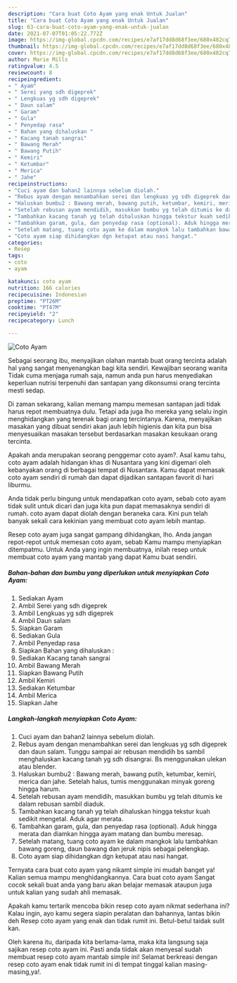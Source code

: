 ```yaml
---
description: "Cara buat Coto Ayam yang enak Untuk Jualan"
title: "Cara buat Coto Ayam yang enak Untuk Jualan"
slug: 63-cara-buat-coto-ayam-yang-enak-untuk-jualan
date: 2021-07-07T01:05:22.772Z
image: https://img-global.cpcdn.com/recipes/e7af17dd8d68f3ee/680x482cq70/coto-ayam-foto-resep-utama.jpg
thumbnail: https://img-global.cpcdn.com/recipes/e7af17dd8d68f3ee/680x482cq70/coto-ayam-foto-resep-utama.jpg
cover: https://img-global.cpcdn.com/recipes/e7af17dd8d68f3ee/680x482cq70/coto-ayam-foto-resep-utama.jpg
author: Marie Mills
ratingvalue: 4.5
reviewcount: 8
recipeingredient:
- " Ayam"
- " Serei yang sdh digeprek"
- " Lengkuas yg sdh digeprek"
- " Daun salam"
- " Garam"
- " Gula"
- " Penyedap rasa"
- " Bahan yang dihaluskan "
- " Kacang tanah sangrai"
- " Bawang Merah"
- " Bawang Putih"
- " Kemiri"
- " Ketumbar"
- " Merica"
- " Jahe"
recipeinstructions:
- "Cuci ayam dan bahan2 lainnya sebelum diolah."
- "Rebus ayam dengan menambahkan serei dan lengkuas yg sdh digeprek dan daun salam. Tunggu sampai air rebusan mendidih bs sambil menghaluskan kacang tanah yg sdh disangrai. Bs menggunakan ulekan atau blender."
- "Haluskan bumbu2 : Bawang merah, bawang putih, ketumbar, kemiri, merica dan jahe. Setelah halus, tumis menggunakan minyak goreng hingga harum."
- "Setelah rebusan ayam mendidih, masukkan bumbu yg telah ditumis ke dalam rebusan sambil diaduk."
- "Tambahkan kacang tanah yg telah dihaluskan hingga tekstur kuah sedikit mengetal. Aduk agar merata."
- "Tambahkan garam, gula, dan penyedap rasa (optional). Aduk hingga merata dan diamkan hingga ayam matang dan bumbu meresap."
- "Setelah matang, tuang coto ayam ke dalam mangkok lalu tambahkan bawang goreng, daun bawang dan jeruk nipis sebagai pelengkap."
- "Coto ayam siap dihidangkan dgn ketupat atau nasi hangat."
categories:
- Resep
tags:
- coto
- ayam

katakunci: coto ayam 
nutrition: 166 calories
recipecuisine: Indonesian
preptime: "PT26M"
cooktime: "PT47M"
recipeyield: "2"
recipecategory: Lunch

---
```



![Coto Ayam](https://img-global.cpcdn.com/recipes/e7af17dd8d68f3ee/680x482cq70/coto-ayam-foto-resep-utama.jpg)

Sebagai seorang ibu, menyajikan olahan mantab buat orang tercinta adalah hal yang sangat menyenangkan bagi kita sendiri. Kewajiban seorang  wanita Tidak cuma menjaga rumah saja, namun anda pun harus menyediakan keperluan nutrisi terpenuhi dan santapan yang dikonsumsi orang tercinta mesti sedap.

Di zaman  sekarang, kalian memang mampu memesan santapan jadi tidak harus repot membuatnya dulu. Tetapi ada juga lho mereka yang selalu ingin menghidangkan yang terenak bagi orang tercintanya. Karena, menyajikan masakan yang dibuat sendiri akan jauh lebih higienis dan kita pun bisa menyesuaikan masakan tersebut berdasarkan masakan kesukaan orang tercinta. 



Apakah anda merupakan seorang penggemar coto ayam?. Asal kamu tahu, coto ayam adalah hidangan khas di Nusantara yang kini digemari oleh kebanyakan orang di berbagai tempat di Nusantara. Kamu dapat memasak coto ayam sendiri di rumah dan dapat dijadikan santapan favorit di hari liburmu.

Anda tidak perlu bingung untuk mendapatkan coto ayam, sebab coto ayam tidak sulit untuk dicari dan juga kita pun dapat memasaknya sendiri di rumah. coto ayam dapat diolah dengan beraneka cara. Kini pun telah banyak sekali cara kekinian yang membuat coto ayam lebih mantap.

Resep coto ayam juga sangat gampang dihidangkan, lho. Anda jangan repot-repot untuk memesan coto ayam, sebab Kamu mampu menyiapkan ditempatmu. Untuk Anda yang ingin membuatnya, inilah resep untuk membuat coto ayam yang mantab yang dapat Kamu buat sendiri.

<!--inarticleads1-->

##### Bahan-bahan dan bumbu yang diperlukan untuk menyiapkan Coto Ayam:

1. Sediakan  Ayam
1. Ambil  Serei yang sdh digeprek
1. Ambil  Lengkuas yg sdh digeprek
1. Ambil  Daun salam
1. Siapkan  Garam
1. Sediakan  Gula
1. Ambil  Penyedap rasa
1. Siapkan  Bahan yang dihaluskan :
1. Sediakan  Kacang tanah sangrai
1. Ambil  Bawang Merah
1. Siapkan  Bawang Putih
1. Ambil  Kemiri
1. Sediakan  Ketumbar
1. Ambil  Merica
1. Siapkan  Jahe




<!--inarticleads2-->

##### Langkah-langkah menyiapkan Coto Ayam:

1. Cuci ayam dan bahan2 lainnya sebelum diolah.
1. Rebus ayam dengan menambahkan serei dan lengkuas yg sdh digeprek dan daun salam. Tunggu sampai air rebusan mendidih bs sambil menghaluskan kacang tanah yg sdh disangrai. Bs menggunakan ulekan atau blender.
1. Haluskan bumbu2 : Bawang merah, bawang putih, ketumbar, kemiri, merica dan jahe. Setelah halus, tumis menggunakan minyak goreng hingga harum.
1. Setelah rebusan ayam mendidih, masukkan bumbu yg telah ditumis ke dalam rebusan sambil diaduk.
1. Tambahkan kacang tanah yg telah dihaluskan hingga tekstur kuah sedikit mengetal. Aduk agar merata.
1. Tambahkan garam, gula, dan penyedap rasa (optional). Aduk hingga merata dan diamkan hingga ayam matang dan bumbu meresap.
1. Setelah matang, tuang coto ayam ke dalam mangkok lalu tambahkan bawang goreng, daun bawang dan jeruk nipis sebagai pelengkap.
1. Coto ayam siap dihidangkan dgn ketupat atau nasi hangat.




Ternyata cara buat coto ayam yang nikamt simple ini mudah banget ya! Kalian semua mampu menghidangkannya. Cara buat coto ayam Sangat cocok sekali buat anda yang baru akan belajar memasak ataupun juga untuk kalian yang sudah ahli memasak.

Apakah kamu tertarik mencoba bikin resep coto ayam nikmat sederhana ini? Kalau ingin, ayo kamu segera siapin peralatan dan bahannya, lantas bikin deh Resep coto ayam yang enak dan tidak rumit ini. Betul-betul taidak sulit kan. 

Oleh karena itu, daripada kita berlama-lama, maka kita langsung saja sajikan resep coto ayam ini. Pasti anda tiidak akan menyesal sudah membuat resep coto ayam mantab simple ini! Selamat berkreasi dengan resep coto ayam enak tidak rumit ini di tempat tinggal kalian masing-masing,ya!.

